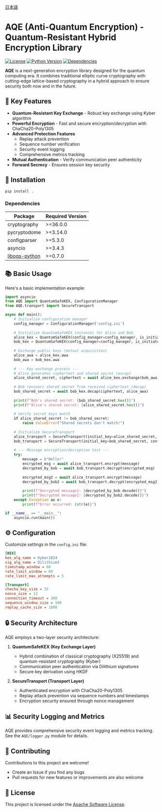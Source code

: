 
[日本語](README_JA.md)

# AQE (Anti-Quantum Encryption) - Quantum-Resistant Hybrid Encryption Library

[![License](https://img.shields.io/badge/License-Apache%202.0-blue.svg)](LICENSE)
[![Python Version](https://img.shields.io/badge/python-3.8%2B-blue)](https://www.python.org/)
[![Dependencies](https://img.shields.io/badge/dependencies-see%20below-orange)](README.md#-dependencies)

**AQE** is a next-generation encryption library designed for the quantum computing era. It combines traditional elliptic curve cryptography with cutting-edge lattice-based cryptography in a hybrid approach to ensure security both now and in the future.

## 🌟 Key Features

- **Quantum-Resistant Key Exchange** - Robust key exchange using Kyber algorithm
- **Powerful Encryption** - Fast and secure encryption/decryption with ChaCha20-Poly1305
- **Advanced Protection Features**
  - Replay attack prevention
  - Sequence number verification
  - Security event logging
  - Comprehensive metrics tracking
- **Mutual Authentication** - Verify communication peer authenticity
- **Forward Secrecy** - Ensures session key security

## 🚀 Installation

```bash
pip install .
```

### Dependencies

| Package | Required Version |
|---------|------------------|
| cryptography | >=36.0.0 |
| pycryptodome | >=3.14.0 |
| configparser | >=5.3.0 |
| asyncio | >=3.4.3 |
| [liboqs-python](https://github.com/open-quantum-safe/liboqs-python) | >=0.7.0 |

## 📚 Basic Usage

Here's a basic implementation example:

```python
import asyncio
from AQE import QuantumSafeKEX, ConfigurationManager
from AQE.transport import SecureTransport

async def main():
    # Initialize configuration manager
    config_manager = ConfigurationManager('config.ini')
    
    # Initialize QuantumSafeKEX instances for Alice and Bob
    alice_kex = QuantumSafeKEX(config_manager=config_manager, is_initiator=True)
    bob_kex = QuantumSafeKEX(config_manager=config_manager, is_initiator=False)
    
    # Exchange public keys (mutual acquisition)
    alice_awa = alice_kex.awa
    bob_awa = bob_kex.awa
    
    # --- Key exchange process ---
    # Alice generates ciphertext and shared secret (encap)
    alice_shared_secret, ciphertext = await alice_kex.exchange(bob_awa)
    
    # Bob recovers shared secret from received ciphertext (decap)
    bob_shared_secret = await bob_kex.decap(ciphertext, alice_awa)
    
    print(f"Bob's shared secret: {bob_shared_secret.hex()}")
    print(f"Alice's shared secret: {alice_shared_secret.hex()}")
    
    # Verify secret keys match
    if alice_shared_secret != bob_shared_secret:
        raise ValueError("Shared secrets don't match!")
    
    # Initialize SecureTransport
    alice_transport = SecureTransport(initial_key=alice_shared_secret, config_manager=config_manager)
    bob_transport = SecureTransport(initial_key=bob_shared_secret, config_manager=config_manager)
    
    # --- Message encryption/decryption test ---
    try:
        message = b"Hello!"
        encrypted_msg = await alice_transport.encrypt(message)
        decrypted_by_bob = await bob_transport.decrypt(encrypted_msg)
        
        encrypted_msg2 = await alice_transport.encrypt(message)
        decrypted_by_bob2 = await bob_transport.decrypt(encrypted_msg2)
        
        print(f"Decrypted message1: {decrypted_by_bob.decode()}")
        print(f"Decrypted message2: {decrypted_by_bob2.decode()}")
    except Exception as e:
        print(f"Error occurred: {str(e)}")

if __name__ == "__main__":
    asyncio.run(main())
```

## ⚙️ Configuration

Customize settings in the `config.ini` file:

```ini
[KEX]
kex_alg_name = Kyber1024
sig_alg_name = Dilithium3
timestamp_window = 60
rate_limit_window = 60
rate_limit_max_attempts = 5

[Transport]
chacha_key_size = 32
nonce_size = 12
connection_timeout = 300
sequence_window_size = 100
replay_cache_size = 1000
```

## 🔒 Security Architecture

AQE employs a two-layer security architecture:

1. **QuantumSafeKEX (Key Exchange Layer)**
   - Hybrid combination of classical cryptography (X25519) and quantum-resistant cryptography (Kyber)
   - Communication peer authentication via Dilithium signatures
   - Secure key derivation using HKDF

2. **SecureTransport (Transport Layer)**
   - Authenticated encryption with ChaCha20-Poly1305
   - Replay attack prevention via sequence numbers and timestamps
   - Encryption security ensured through nonce management

## 📊 Security Logging and Metrics

AQE provides comprehensive security event logging and metrics tracking.
See the `AQE/logger.py` module for details.

## 🤝 Contributing

Contributions to this project are welcome!

- Create an Issue if you find any bugs
- Pull requests for new features or improvements are also welcome

## 📜 License

This project is licensed under the [Apache Software License](LICENSE).
